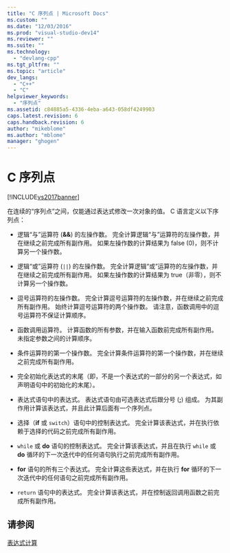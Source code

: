 ```yaml
---
title: "C 序列点 | Microsoft Docs"
ms.custom: ""
ms.date: "12/03/2016"
ms.prod: "visual-studio-dev14"
ms.reviewer: ""
ms.suite: ""
ms.technology: 
  - "devlang-cpp"
ms.tgt_pltfrm: ""
ms.topic: "article"
dev_langs: 
  - "C++"
  - "C"
helpviewer_keywords: 
  - "序列点"
ms.assetid: c84885a5-4336-4eba-a643-058df4249903
caps.latest.revision: 6
caps.handback.revision: 6
author: "mikeblome"
ms.author: "mblome"
manager: "ghogen"
---
```

# C 序列点
[!INCLUDE[vs2017banner](../assembler/inline/includes/vs2017banner.md)]

在连续的“序列点”之间，仅能通过表达式修改一次对象的值。  C 语言定义以下序列点：  
  
-   逻辑“与”运算符 \(**&&**\) 的左操作数。  完全计算逻辑“与”运算符的左操作数，并在继续之前完成所有副作用。  如果左操作数的计算结果为 false \(0\)，则不计算另一个操作数。  
  
-   逻辑“或”运算符 \(`||`\) 的左操作数。  完全计算逻辑“或”运算符的左操作数，并在继续之前完成所有副作用。  如果左操作数的计算结果为 true（非零），则不计算另一个操作数。  
  
-   逗号运算符的左操作数。  完全计算逗号运算符的左操作数，并在继续之前完成所有副作用。  始终计算逗号运算符的两个操作数。  请注意，函数调用中的逗号运算符不保证计算顺序。  
  
-   函数调用运算符。  计算函数的所有参数，并在输入函数前完成所有副作用。  未指定参数之间的计算顺序。  
  
-   条件运算符的第一个操作数。  完全计算条件运算符的第一个操作数，并在继续之前完成所有副作用。  
  
-   完全初始化表达式的末尾（即，不是一个表达式的一部分的另一个表达式，如声明语句中的初始化的末尾）。  
  
-   表达式语句中的表达式。  表达式语句由可选表达式后跟分号 \(**;**\) 组成。  为其副作用计算该表达式，并且此计算后面有一个序列点。  
  
-   选择（**if** 或 `switch`）语句中的控制表达式。  完全计算该表达式，并在执行依赖于选择的代码之前完成所有副作用。  
  
-   `while` 或 **do** 语句的控制表达式。  完全计算该表达式，并且在执行 `while` 或 **do** 循环的下一次迭代中的任何语句执行之前完成所有副作用。  
  
-   **for** 语句的所有三个表达式。  完全计算这些表达式，并在执行 **for** 循环的下一次迭代中的任何语句之前完成所有副作用。  
  
-   `return` 语句中的表达式。  完全计算该表达式，并在控制返回调用函数之前完成所有副作用。  
  
## 请参阅  
 [表达式计算](../c-language/expression-evaluation-c.md)